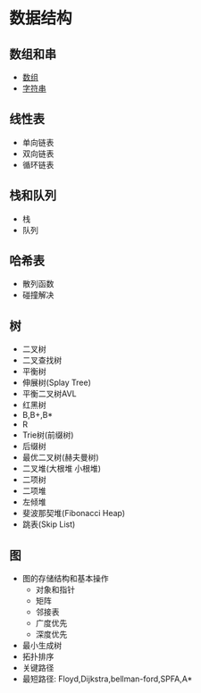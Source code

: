 # 数据结构

## 数组和串

* [数组](./1.1.Array.md)
* [字符串](./1.2.String.md)

## 线性表

* 单向链表
* 双向链表
* 循环链表

## 栈和队列

* 栈
* 队列

## 哈希表

* 散列函数
* 碰撞解决

## 树

* 二叉树    
* 二叉查找树
* 平衡树
* 伸展树(Splay Tree)
* 平衡二叉树AVL    
* 红黑树  
* B,B+,B*
* R
* Trie树(前缀树)  
* 后缀树  
* 最优二叉树(赫夫曼树) 
* 二叉堆(大根堆 小根堆)   
* 二项树    
* 二项堆 
* 左倾堆 
* 斐波那契堆(Fibonacci Heap)  
* 跳表(Skip List)

## 图

* 图的存储结构和基本操作  
    * 对象和指针
    * 矩阵
    * 邻接表
    * 广度优先
    * 深度优先
* 最小生成树  
* 拓扑排序  
* 关键路径  
* 最短路径: Floyd,Dijkstra,bellman-ford,SPFA,A*  